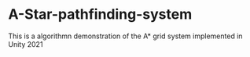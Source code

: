 # A-Star-pathfinding-system
This is a algorithmn demonstration of the A* grid system implemented in Unity 2021
